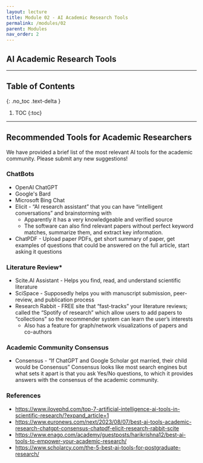 ```yaml
---
layout: lecture
title: Module 02 - AI Academic Research Tools
permalink: /modules/02
parent: Modules
nav_order: 2
---
```


## AI Academic Research Tools


---

## Table of Contents
{: .no_toc .text-delta }

1. TOC
{:toc}

---


## Recommended Tools for Academic Researchers
We have provided a brief list of the most relevant AI tools for the academic community. Please submit any new suggestions!

### ChatBots
* OpenAI ChatGPT
* Google's Bard
* Microsoft Bing Chat
* Elicit - “AI research assistant” that you can have “intelligent conversations” and brainstorming with
    * Apparently it has a very knowledgeable and verified source
    * The software can also find relevant papers without perfect keyword matches, summarize them, and extract key information.
* ChatPDF - Upload paper PDFs, get short summary of paper, get examples of questions that could be answered on the full article, start asking it questions

### Literature Review*
* Scite.AI Assistant - Helps you find, read, and understand scientific literature
* SciSpace - Supposedly helps you with manuscript submission, peer-review, and publication process
* Research Rabbit - FREE site that “fast-tracks” your literature reviews; called the “Spotify of research” which allow users to add papers to “collections” so the recommender system can learn the user’s interests 
    * Also has a feature for graph/network visualizations of papers and co-authors

### Academic Community Consensus
* Consensus - “If ChatGPT and Google Scholar got married, their child would be Consensus”
Consensus looks like most search engines but what sets it apart is that you ask Yes/No questions, to which it provides answers with the consensus of the academic community.


### References
* https://www.ilovephd.com/top-7-artificial-intelligence-ai-tools-in-scientific-research/?expand_article=1 
* https://www.euronews.com/next/2023/08/07/best-ai-tools-academic-research-chatgpt-consensus-chatpdf-elicit-research-rabbit-scite
* https://www.enago.com/academy/guestposts/harikrishna12/best-ai-tools-to-empower-your-academic-research/
* https://www.scholarcy.com/the-5-best-ai-tools-for-postgraduate-research/  
